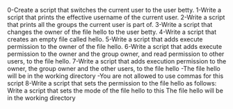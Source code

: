 0-Create a script that switches the current user to the user betty.
1-Write a script that prints the effective username of the current user.
2-Write a script that prints all the groups the current user is part of.
3-Write a script that changes the owner of the file hello to the user betty.
4-Write a script that creates an empty file called hello.
5-Write a script that adds execute permission to the owner of the file hello.
6-Write a script that adds execute permission to the owner and the group owner, and read permission to other users, to the file hello.
7-Write a script that adds execution permission to the owner, the group owner and the other users, to the file hello
-The file hello will be in the working directory
-You are not allowed to use commas for this script
8-Write a script that sets the permission to the file hello as follows:
Write a script that sets the mode of the file hello to this  The file hello will be in the working directory
